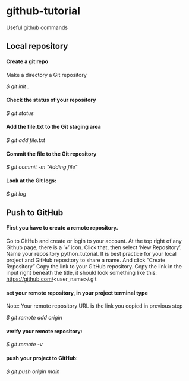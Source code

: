 # github-tutorial

Useful github commands
 

## Local repository

#### Create a git repo
Make a directory a Git repository

   *$ git init .*

#### Check the status of your repository

   *$ git status*

#### Add the file.txt to the Git staging area

   *$ git add file.txt*

#### Commit the file to the Git repository

   *$ git commit -m "Adding file"*

#### Look at the Git logs:

   *$ git log*


##
## Push to GitHub

#### First you have to create a remote repository. 
Go to GitHub and create or login to your account.
At the top right of any Github page, there is a ‘+’ icon. Click that, then select ‘New Repository’.
Name your repository python_tutorial. It is best practice for your local project and GitHub repository to share a name.
And click “Create Repository”
Copy the link to your GitHub repository.
Copy the link in the input right beneath the title, it should look something like this:
https://github.com/<user_name>/<repo>.git

#### set your remote repository, in your project terminal type
Note: Your remote repository URL is the link you copied in previous step

   *$ git remote add origin <remote repository URL>*

#### verify your remote repository:
   *$ git remote -v*

#### push your project to GitHub:

   *$ git push origin main*
